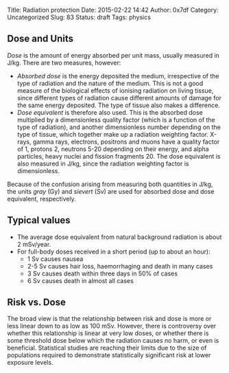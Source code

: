 Title: Radiation protection
Date: 2015-02-22 14:42
Author: 0x7df
Category: Uncategorized
Slug: 83
Status: draft
Tags: physics

Dose and Units
--------------

*Dose* is the amount of energy absorbed per unit mass, usually measured
in J/kg. There are two measures, however:

-   *Absorbed dose* is the energy deposited the medium, irrespective of
    the type of radiation and the nature of the medium. This is not a
    good measure of the biological effects of ionising radiation on
    living tissue, since different types of radiation cause different
    amounts of damage for the same energy deposited. The type of tissue
    also makes a difference.
-   *Dose equivalent* is therefore also used. This is the absorbed dose
    multiplied by a dimensionless quality factor (which is a function of
    the type of radiation), and another dimensionless number depending
    on the type of tissue, which together make up a radiation weighting
    factor. X-rays, gamma rays, electrons, positrons and muons have a
    quality factor of 1, protons 2, neutrons 5-20 depending on their
    energy, and alpha particles, heavy nuclei and fission fragments 20.
    The dose equivalent is also measured in J/kg, since the radiation
    weighting factor is dimensionless.

Because of the confusion arising from measuring both quantities in J/kg,
the units *gray* (Gy) and *sievert* (Sv) are used for absorbed dose and
dose equivalent, respectively.

Typical values
--------------

-   The average dose equivalent from natural background radiation is
    about 2 mSv/year.
-   For full-body doses received in a short period (up to about an
    hour):
    -   1 Sv causes nausea
    -   2-5 Sv causes hair loss, haemorrhaging and death in many cases
    -   3 Sv causes death within three days in 50% of cases
    -   6 Sv causes death in almost all cases

Risk vs. Dose
-------------

The broad view is that the relationship between risk and dose is more or
less linear down to as low as 100 mSv. However, there is controversy
over whether this relationship is linear at very low doses, or whether
there is some threshold dose below which the radiation causes no harm,
or even is beneficial. Statistical studies are reaching their limits due
to the size of populations required to demonstrate statistically
significant risk at lower exposure levels.

